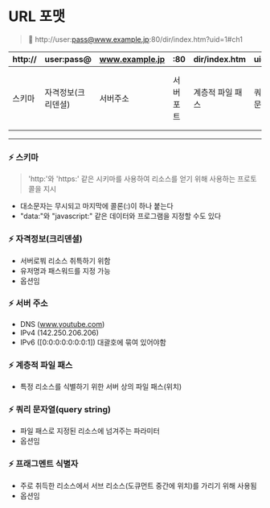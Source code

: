 # URL 포맷

> 📌 http://user:pass@www.example.jp:80/dir/index.htm?uid=1#ch1

| http:// | user:pass@ | www.example.jp | :80 | dir/index.htm | uid=1 | ch1
|---|---|---|---|---|---|---|
| 스키마 | 자격정보(크리덴셜) | 서버주소 | 서버포트 | 계층적 파일 패스 | 쿼리 문자열 | 프래그멘트 식별자 |

---

### ⚡️ 스키마

> 'http:'와 'https:' 같은 시키마를 사용하여 리소스를 얻기 위해 사용하는 프로토콜을 지시
- 대소문자는 무시되고 마지막에 콜론(:)이 하나 붙는다
- "data:"와 "javascript:" 같은 데이터와 프로그램을 지정할 수도 있다

### ⚡️ 자격정보(크리덴셜)

- 서버로붜 리소스 취특하기 위함
- 유저명과 패스워드를 지정 가능
- 옵션임

### ⚡️ 서버 주소

- DNS (www.youtube.com)
- IPv4 (142.250.206.206)
- IPv6 ([0:0:0:0:0:0:0:1]) 대괄호에 묶여 있어야함

### ⚡️ 계층적 파일 패스

- 특정 리소스를 식별하기 위한 서버 상의 파일 패스(위치)

### ⚡️ 쿼리 문자열(query string)

- 파일 패스로 지정된 리소스에 넘겨주는 파라미터
- 옵션임

### ⚡️ 프래그멘트 식별자

- 주로 취득한 리소스에서 서브 리소스(도큐먼트 중간에 위치)를 가리기 위해 사용됨
- 옵션임